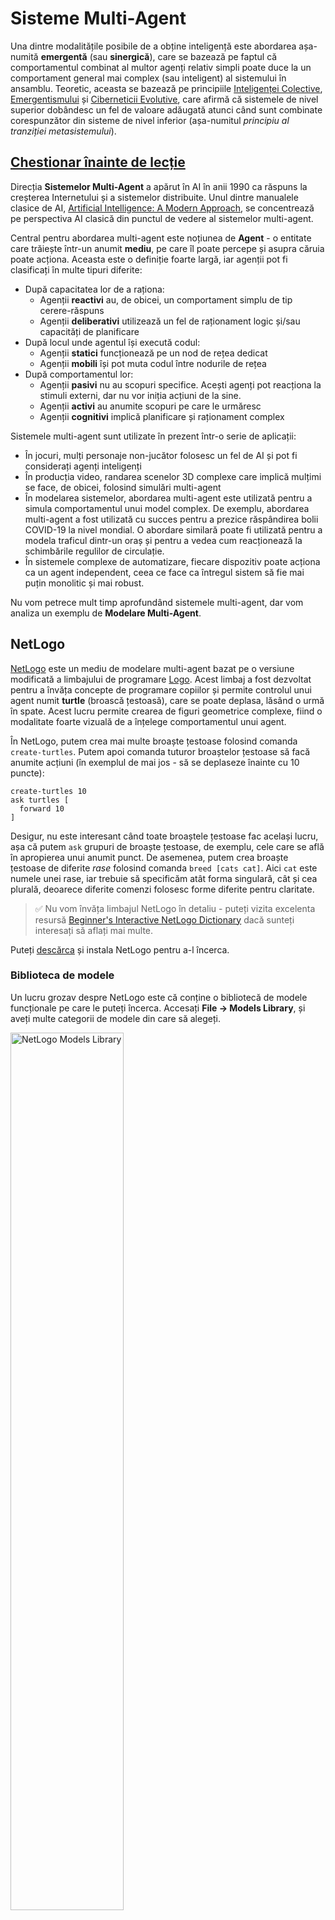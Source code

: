 <!--
CO_OP_TRANSLATOR_METADATA:
{
  "original_hash": "1ddf651d7681b4449f9d09ea3b17911e",
  "translation_date": "2025-08-25T23:23:01+00:00",
  "source_file": "lessons/6-Other/23-MultiagentSystems/README.md",
  "language_code": "ro"
}
-->
# Sisteme Multi-Agent

Una dintre modalitățile posibile de a obține inteligență este abordarea așa-numită **emergentă** (sau **sinergică**), care se bazează pe faptul că comportamentul combinat al multor agenți relativ simpli poate duce la un comportament general mai complex (sau inteligent) al sistemului în ansamblu. Teoretic, aceasta se bazează pe principiile [Inteligenței Colective](https://en.wikipedia.org/wiki/Collective_intelligence), [Emergentismului](https://en.wikipedia.org/wiki/Global_brain) și [Ciberneticii Evolutive](https://en.wikipedia.org/wiki/Global_brain), care afirmă că sistemele de nivel superior dobândesc un fel de valoare adăugată atunci când sunt combinate corespunzător din sisteme de nivel inferior (așa-numitul *principiu al tranziției metasistemului*).

## [Chestionar înainte de lecție](https://ff-quizzes.netlify.app/en/ai/quiz/45)

Direcția **Sistemelor Multi-Agent** a apărut în AI în anii 1990 ca răspuns la creșterea Internetului și a sistemelor distribuite. Unul dintre manualele clasice de AI, [Artificial Intelligence: A Modern Approach](https://en.wikipedia.org/wiki/Artificial_Intelligence:_A_Modern_Approach), se concentrează pe perspectiva AI clasică din punctul de vedere al sistemelor multi-agent.

Central pentru abordarea multi-agent este noțiunea de **Agent** - o entitate care trăiește într-un anumit **mediu**, pe care îl poate percepe și asupra căruia poate acționa. Aceasta este o definiție foarte largă, iar agenții pot fi clasificați în multe tipuri diferite:

* După capacitatea lor de a raționa:
   - Agenții **reactivi** au, de obicei, un comportament simplu de tip cerere-răspuns
   - Agenții **deliberativi** utilizează un fel de raționament logic și/sau capacități de planificare
* După locul unde agentul își execută codul:
   - Agenții **statici** funcționează pe un nod de rețea dedicat
   - Agenții **mobili** își pot muta codul între nodurile de rețea
* După comportamentul lor:
   - Agenții **pasivi** nu au scopuri specifice. Acești agenți pot reacționa la stimuli externi, dar nu vor iniția acțiuni de la sine.
   - Agenții **activi** au anumite scopuri pe care le urmăresc
   - Agenții **cognitivi** implică planificare și raționament complex

Sistemele multi-agent sunt utilizate în prezent într-o serie de aplicații:

* În jocuri, mulți personaje non-jucător folosesc un fel de AI și pot fi considerați agenți inteligenți
* În producția video, randarea scenelor 3D complexe care implică mulțimi se face, de obicei, folosind simulări multi-agent
* În modelarea sistemelor, abordarea multi-agent este utilizată pentru a simula comportamentul unui model complex. De exemplu, abordarea multi-agent a fost utilizată cu succes pentru a prezice răspândirea bolii COVID-19 la nivel mondial. O abordare similară poate fi utilizată pentru a modela traficul dintr-un oraș și pentru a vedea cum reacționează la schimbările regulilor de circulație.
* În sistemele complexe de automatizare, fiecare dispozitiv poate acționa ca un agent independent, ceea ce face ca întregul sistem să fie mai puțin monolitic și mai robust.

Nu vom petrece mult timp aprofundând sistemele multi-agent, dar vom analiza un exemplu de **Modelare Multi-Agent**.

## NetLogo

[NetLogo](https://ccl.northwestern.edu/netlogo/) este un mediu de modelare multi-agent bazat pe o versiune modificată a limbajului de programare [Logo](https://en.wikipedia.org/wiki/Logo_(programming_language)). Acest limbaj a fost dezvoltat pentru a învăța concepte de programare copiilor și permite controlul unui agent numit **turtle** (broască țestoasă), care se poate deplasa, lăsând o urmă în spate. Acest lucru permite crearea de figuri geometrice complexe, fiind o modalitate foarte vizuală de a înțelege comportamentul unui agent.

În NetLogo, putem crea mai multe broaște țestoase folosind comanda `create-turtles`. Putem apoi comanda tuturor broaștelor țestoase să facă anumite acțiuni (în exemplul de mai jos - să se deplaseze înainte cu 10 puncte):

```
create-turtles 10
ask turtles [
  forward 10
]
```

Desigur, nu este interesant când toate broaștele țestoase fac același lucru, așa că putem `ask` grupuri de broaște țestoase, de exemplu, cele care se află în apropierea unui anumit punct. De asemenea, putem crea broaște țestoase de diferite *rase* folosind comanda `breed [cats cat]`. Aici `cat` este numele unei rase, iar trebuie să specificăm atât forma singulară, cât și cea plurală, deoarece diferite comenzi folosesc forme diferite pentru claritate.

> ✅ Nu vom învăța limbajul NetLogo în detaliu - puteți vizita excelenta resursă [Beginner's Interactive NetLogo Dictionary](https://ccl.northwestern.edu/netlogo/bind/) dacă sunteți interesați să aflați mai multe.

Puteți [descărca](https://ccl.northwestern.edu/netlogo/download.shtml) și instala NetLogo pentru a-l încerca.

### Biblioteca de modele

Un lucru grozav despre NetLogo este că conține o bibliotecă de modele funcționale pe care le puteți încerca. Accesați **File → Models Library**, și aveți multe categorii de modele din care să alegeți.

<img alt="NetLogo Models Library" src="images/NetLogo-ModelLib.png" width="60%"/>

> O captură de ecran a bibliotecii de modele de Dmitry Soshnikov

Puteți deschide unul dintre modele, de exemplu **Biology → Flocking**.

### Principii principale

După deschiderea modelului, veți fi dus la ecranul principal NetLogo. Iată un model exemplu care descrie populația de lupi și oi, având resurse finite (iarbă).

![NetLogo Main Screen](../../../../../translated_images/NetLogo-Main.32653711ec1a01b3cab22ec0b148e64193d0b979b055285bef329d5e3d6958c5.ro.png)

> Captură de ecran de Dmitry Soshnikov

Pe acest ecran, puteți vedea:

* Secțiunea **Interface**, care conține:
  - Câmpul principal, unde trăiesc toți agenții
  - Diferite controale: butoane, glisoare etc.
  - Grafice pe care le puteți utiliza pentru a afișa parametrii simulării
* Fila **Code**, care conține editorul unde puteți scrie programul NetLogo

În cele mai multe cazuri, interfața va avea un buton **Setup**, care inițializează starea simulării, și un buton **Go**, care începe execuția. Acestea sunt gestionate de manipulatoare corespunzătoare în cod, care arată astfel:

```
to go [
...
]
```

Lumea NetLogo constă din următoarele obiecte:

* **Agenți** (broaște țestoase) care se pot deplasa pe câmp și pot face ceva. Comandați agenții folosind sintaxa `ask turtles [...]`, iar codul din paranteze este executat de toți agenții în *modul broască țestoasă*.
* **Patch-uri** sunt zone pătrate ale câmpului, pe care trăiesc agenții. Puteți face referire la toți agenții de pe același patch sau puteți schimba culorile patch-urilor și alte proprietăți. De asemenea, puteți `ask patches` să facă ceva.
* **Observatorul** este un agent unic care controlează lumea. Toate manipulatoarele de butoane sunt executate în *modul observator*.

> ✅ Frumusețea unui mediu multi-agent constă în faptul că codul care rulează în modul broască țestoasă sau în modul patch este executat simultan de toți agenții în paralel. Astfel, scriind puțin cod și programând comportamentul unui agent individual, puteți crea un comportament complex al sistemului de simulare în ansamblu.

### Flocking

Ca exemplu de comportament multi-agent, să analizăm **[Flocking](https://en.wikipedia.org/wiki/Flocking_(behavior))**. Flocking este un model complex foarte asemănător cu modul în care zboară stolurile de păsări. Privindu-le zburând, puteți crede că urmează un fel de algoritm colectiv sau că posedă o formă de *inteligență colectivă*. Totuși, acest comportament complex apare atunci când fiecare agent individual (în acest caz, o *pasăre*) observă doar alți agenți pe o distanță scurtă și urmează trei reguli simple:

* **Aliniere** - se îndreaptă către direcția medie a agenților vecini
* **Coeziune** - încearcă să se îndrepte către poziția medie a vecinilor (*atracție pe termen lung*)
* **Separare** - când se apropie prea mult de alte păsări, încearcă să se îndepărteze (*repulsie pe termen scurt*)

Puteți rula exemplul de flocking și observa comportamentul. De asemenea, puteți ajusta parametrii, cum ar fi *gradul de separare* sau *raza de vizibilitate*, care definește cât de departe poate vedea fiecare pasăre. Observați că, dacă reduceți raza de vizibilitate la 0, toate păsările devin oarbe, iar flocking-ul se oprește. Dacă reduceți separarea la 0, toate păsările se adună într-o linie dreaptă.

> ✅ Treceți la fila **Code** și vedeți unde sunt implementate cele trei reguli de flocking (aliniere, coeziune și separare) în cod. Observați cum facem referire doar la agenții care sunt în câmpul vizual.

### Alte modele de explorat

Există câteva modele interesante pe care le puteți experimenta:

* **Art → Fireworks** arată cum un foc de artificii poate fi considerat un comportament colectiv al fluxurilor individuale de foc
* **Social Science → Traffic Basic** și **Social Science → Traffic Grid** arată modelul traficului urban într-o grilă 1D și 2D, cu sau fără semafoare. Fiecare mașină din simulare urmează următoarele reguli:
   - Dacă spațiul din față este gol - accelerează (până la o anumită viteză maximă)
   - Dacă vede un obstacol în față - frânează (și puteți ajusta cât de departe poate vedea un șofer)
* **Social Science → Party** arată cum oamenii se grupează în timpul unei petreceri. Puteți găsi combinația de parametri care duce la cea mai rapidă creștere a fericirii grupului.

După cum puteți vedea din aceste exemple, simulările multi-agent pot fi o modalitate foarte utilă de a înțelege comportamentul unui sistem complex format din indivizi care urmează aceeași logică sau una similară. De asemenea, poate fi utilizat pentru a controla agenți virtuali, cum ar fi [NPC-uri](https://en.wikipedia.org/wiki/NPC) în jocuri pe calculator sau agenți în lumi animate 3D.

## Agenți Deliberativi

Agenții descriși mai sus sunt foarte simpli, reacționând la schimbările din mediu folosind un fel de algoritm. Astfel, ei sunt **agenți reactivi**. Totuși, uneori agenții pot raționa și planifica acțiunile lor, caz în care sunt numiți **deliberativi**.

Un exemplu tipic ar fi un agent personal care primește o instrucțiune de la un om pentru a rezerva un tur de vacanță. Să presupunem că există mulți agenți care trăiesc pe internet și care îl pot ajuta. Acesta ar trebui să contacteze alți agenți pentru a vedea ce zboruri sunt disponibile, care sunt prețurile hotelurilor pentru diferite date și să încerce să negocieze cel mai bun preț. Când planul de vacanță este complet și confirmat de proprietar, poate continua cu rezervarea.

Pentru a face acest lucru, agenții trebuie să **comunice**. Pentru o comunicare de succes, ei au nevoie de:

* Unele **limbaje standard pentru schimbul de cunoștințe**, cum ar fi [Knowledge Interchange Format](https://en.wikipedia.org/wiki/Knowledge_Interchange_Format) (KIF) și [Knowledge Query and Manipulation Language](https://en.wikipedia.org/wiki/Knowledge_Query_and_Manipulation_Language) (KQML). Aceste limbaje sunt concepute pe baza [teoriei actului de vorbire](https://en.wikipedia.org/wiki/Speech_act).
* Aceste limbaje ar trebui să includă și **protocoale pentru negocieri**, bazate pe diferite **tipuri de licitații**.
* O **ontologie comună** de utilizat, astfel încât să se refere la aceleași concepte cunoscând semantica lor
* O modalitate de a **descoperi** ce pot face diferiți agenți, bazată tot pe un fel de ontologie

Agenții deliberativi sunt mult mai complexi decât cei reactivi, deoarece nu doar reacționează la schimbările din mediu, ci trebuie să fie capabili să *inițieze* acțiuni. Una dintre arhitecturile propuse pentru agenții deliberativi este agentul Belief-Desire-Intention (BDI):

* **Beliefs** formează un set de cunoștințe despre mediul agentului. Acesta poate fi structurat ca o bază de cunoștințe sau un set de reguli pe care agentul le poate aplica unei situații specifice din mediu.
* **Desires** definesc ceea ce agentul dorește să facă, adică scopurile sale. De exemplu, scopul agentului asistent personal de mai sus este să rezerve un tur, iar scopul unui agent hotelier este să maximizeze profitul.
* **Intentions** sunt acțiuni specifice pe care un agent le planifică pentru a-și atinge scopurile. Acțiunile modifică, de obicei, mediul și determină comunicarea cu alți agenți.

Există câteva platforme disponibile pentru construirea sistemelor multi-agent, cum ar fi [JADE](https://jade.tilab.com/). [Acest articol](https://arxiv.org/ftp/arxiv/papers/2007/2007.08961.pdf) conține o revizuire a platformelor multi-agent, împreună cu o scurtă istorie a sistemelor multi-agent și diferitele scenarii de utilizare ale acestora.

## Concluzie

Sistemele Multi-Agent pot lua forme foarte diferite și pot fi utilizate în multe aplicații diferite. 
Toate tind să se concentreze pe comportamentul mai simplu al unui agent individual și să obțină un comportament mai complex al sistemului general datorită **efectului sinergic**.

## 🚀 Provocare

Aplicați această lecție în lumea reală și încercați să conceptualizați un sistem multi-agent care poate rezolva o problemă. Ce ar trebui să facă, de exemplu, un sistem multi-agent pentru a optimiza ruta unui autobuz școlar? Cum ar putea funcționa într-o brutărie?

## [Chestionar după lecție](https://ff-quizzes.netlify.app/en/ai/quiz/46)

## Revizuire și Studiu Individual

Revizuiți utilizarea acestui tip de sistem în industrie. Alegeți un domeniu, cum ar fi producția sau industria jocurilor video, și descoperiți cum sistemele multi-agent pot fi utilizate pentru a rezolva probleme unice.

## [Temă NetLogo](assignment.md)

**Declinare de responsabilitate**:  
Acest document a fost tradus folosind serviciul de traducere AI [Co-op Translator](https://github.com/Azure/co-op-translator). Deși ne străduim să asigurăm acuratețea, vă rugăm să fiți conștienți că traducerile automate pot conține erori sau inexactități. Documentul original în limba sa natală ar trebui considerat sursa autoritară. Pentru informații critice, se recomandă traducerea profesională realizată de un specialist. Nu ne asumăm responsabilitatea pentru eventualele neînțelegeri sau interpretări greșite care pot apărea din utilizarea acestei traduceri.